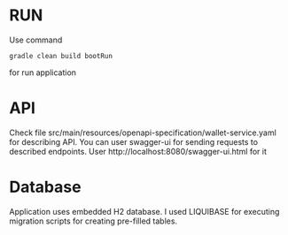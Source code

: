 # RUN

Use command

```
gradle clean build bootRun
```

for run application

# API

Check file src/main/resources/openapi-specification/wallet-service.yaml for describing API. You can user swagger-ui for
sending requests to described endpoints. User http://localhost:8080/swagger-ui.html for it

# Database

Application uses embedded H2 database. I used LIQUIBASE for executing migration scripts for creating pre-filled tables.
